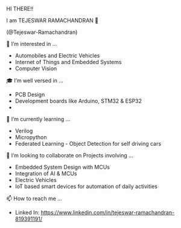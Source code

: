 HI THERE!!

I am TEJESWAR RAMACHANDRAN 🤠

(@Tejeswar-Ramachandran)

👀 I’m interested in ...
- Automobiles and Electric Vehicles
- Internet of Things and Embedded Systems
- Computer Vision

🎓 I’m well versed in ...
- PCB Design 
- Development boards like Arduino, STM32 & ESP32
- 

🌱 I’m currently learning ...
- Verilog 
- Micropython
- Federated Learning - Object Detection for self driving cars


🤝 I’m looking to collaborate on Projects involving ...
- Embedded System Design with MCUs
- Integration of AI & MCUs
- Electric Vehicles
- IoT based smart devices for automation of daily activities

📫 How to reach me ...
- Linked In: https://www.linkedin.com/in/tejeswar-ramachandran-819391191/


<!---
Tejeswar-Ramachandran/Tejeswar-Ramachandran is a ✨ special ✨ repository because its `README.md` (this file) appears on your GitHub profile.
You can click the Preview link to take a look at your changes.
--->
